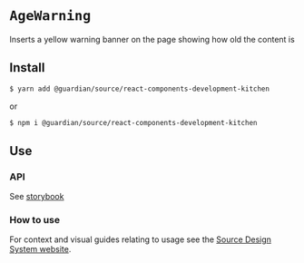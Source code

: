 # `AgeWarning`

Inserts a yellow warning banner on the page showing how old the content is

## Install

```sh
$ yarn add @guardian/source/react-components-development-kitchen
```

or

```sh
$ npm i @guardian/source/react-components-development-kitchen
```

## Use

### API

See [storybook](https://guardian.github.io/csnx/?path=/docs/source-react-components-development-kitchen_agewarning--age-warning)

### How to use

For context and visual guides relating to usage see the [Source Design System website](https://theguardian.design).
